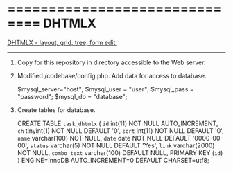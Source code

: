 ==============================
 DHTMLX
==============================

<a href="http://lweb.pl.ua/dhtmlx"> DHTMLX - layout, grid, tree, form edit. </a>

**********************************************************************
1. Copy for this repository in directory accessible to the Web server.

2. Modified /codebase/config.php. Add data for access to database.
    
    $mysql_server="host";
	$mysql_user = "user";
	$mysql_pass = "password";
	$mysql_db = "database"; 
	
3. Create tables for database.

	CREATE TABLE `task_dhtmlx` (
	  `id` int(11) NOT NULL AUTO_INCREMENT,
	  `ch` tinyint(1) NOT NULL DEFAULT '0',
	  `sort` int(11) NOT NULL DEFAULT '0',
	  `name` varchar(100) NOT NULL,
	  `date` date NOT NULL DEFAULT '0000-00-00',
	  `status` varchar(5) NOT NULL DEFAULT 'Yes',
	  `link` varchar(2000) NOT NULL,
	  `combo_text` varchar(100) DEFAULT NULL,
	  PRIMARY KEY (`id`)
	) ENGINE=InnoDB AUTO_INCREMENT=0 DEFAULT CHARSET=utf8;
	
	
	
		
	
